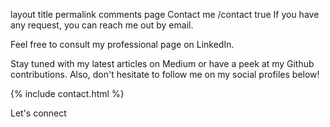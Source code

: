 layout	title	permalink	comments
page
Contact me
/contact
true
If you have any request, you can reach me out by email.

Feel free to consult my professional page on LinkedIn.

Stay tuned with my latest articles on Medium or have a peek at my Github contributions. Also, don't hesitate to follow me on my social profiles below!


{% include contact.html %}

Let's connect
